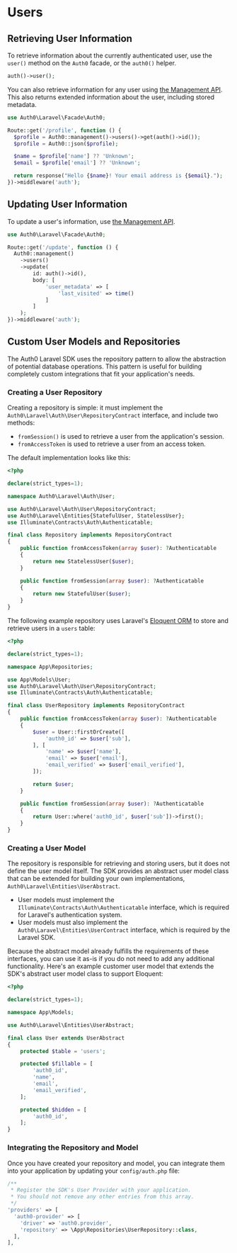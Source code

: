 # Users

## Retrieving User Information

To retrieve information about the currently authenticated user, use the `user()` method on the `Auth0` facade, or the `auth0()` helper.

```php
auth()->user();
```

You can also retrieve information for any user using [the Management API](./Management.md). This also returns extended information about the user, including stored metadata.

```php
use Auth0\Laravel\Facade\Auth0;

Route::get('/profile', function () {
  $profile = Auth0::management()->users()->get(auth()->id());
  $profile = Auth0::json($profile);

  $name = $profile['name'] ?? 'Unknown';
  $email = $profile['email'] ?? 'Unknown';

  return response("Hello {$name}! Your email address is {$email}.");
})->middleware('auth');
```

## Updating User Information

To update a user's information, use [the Management API](./Management.md).

```php
use Auth0\Laravel\Facade\Auth0;

Route::get('/update', function () {
  Auth0::management()
    ->users()
    ->update(
        id: auth()->id(),
        body: [
            'user_metadata' => [
                'last_visited' => time()
            ]
        ]
    );
})->middleware('auth');
```

## Custom User Models and Repositories

The Auth0 Laravel SDK uses the repository pattern to allow the abstraction of potential database operations. This pattern is useful for building completely custom integrations that fit your application's needs.

### Creating a User Repository

Creating a repository is simple: it must implement the `Auth0\Laravel\Auth\User\RepositoryContract` interface, and include two methods:

- `fromSession()` is used to retrieve a user from the application's session.
- `fromAccessToken` is used to retrieve a user from an access token.

The default implementation looks like this:

```php
<?php

declare(strict_types=1);

namespace Auth0\Laravel\Auth\User;

use Auth0\Laravel\Auth\User\RepositoryContract;
use Auth0\Laravel\Entities{StatefulUser, StatelessUser};
use Illuminate\Contracts\Auth\Authenticatable;

final class Repository implements RepositoryContract
{
    public function fromAccessToken(array $user): ?Authenticatable
    {
        return new StatelessUser($user);
    }

    public function fromSession(array $user): ?Authenticatable
    {
        return new StatefulUser($user);
    }
}
```

The following example repository uses Laravel's [Eloquent ORM](https://laravel.com/docs/eloquent) to store and retrieve users in a `users` table:

```php
<?php

declare(strict_types=1);

namespace App\Repositories;

use App\Models\User;
use Auth0\Laravel\Auth\User\RepositoryContract;
use Illuminate\Contracts\Auth\Authenticatable;

final class UserRepository implements RepositoryContract
{
    public function fromAccessToken(array $user): ?Authenticatable
    {
        $user = User::firstOrCreate([
            'auth0_id' => $user['sub'],
        ], [
            'name' => $user['name'],
            'email' => $user['email'],
            'email_verified' => $user['email_verified'],
        ]);

        return $user;
    }

    public function fromSession(array $user): ?Authenticatable
    {
        return User::where('auth0_id', $user['sub'])->first();
    }
}
```

### Creating a User Model

The repository is responsible for retrieving and storing users, but it does not define the user model itself. The SDK provides an abstract user model class that can be extended for building your own implementations, `Auth0\Laravel\Entities\UserAbstract`.

- User models must implement the `Illuminate\Contracts\Auth\Authenticatable` interface, which is required for Laravel's authentication system.
- User models must also implement the `Auth0\Laravel\Entities\UserContract` interface, which is required by the Laravel SDK.

Because the abstract model already fulfills the requirements of these interfaces, you can use it as-is if you do not need to add any additional functionality. Here's an example customer user model that extends the SDK's abstract user model class to support Eloquent:

```php
<?php

declare(strict_types=1);

namespace App\Models;

use Auth0\Laravel\Entities\UserAbstract;

final class User extends UserAbstract
{
    protected $table = 'users';

    protected $fillable = [
        'auth0_id',
        'name',
        'email',
        'email_verified',
    ];

    protected $hidden = [
        'auth0_id',
    ];
}
```

### Integrating the Repository and Model

Once you have created your repository and model, you can integrate them into your application by updating your `config/auth.php` file:

```php
/**
 * Register the SDK's User Provider with your application.
 * You should not remove any other entries from this array.
 */
'providers' => [
  'auth0-provider' => [
    'driver' => 'auth0.provider',
    'repository' => \App\Repositories\UserRepository::class,
  ],
],
